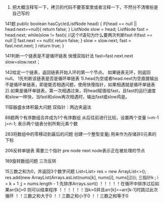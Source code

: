 1. 把大概注释写一下，拷贝的代码不要答案里或者注释一下，不然分不清哪些是自己写的

141题
public boolean hasCycle(ListNode head) {
        if(head == null || head.next==null){
            return false;
        }
        ListNode slow = head;
        ListNode fast = head.next;
        while(slow != fast){
            //这个if语句为什么要两次判断fast
            if(fast == null || fast.next == null){
                return false;
            }
            slow = slow.next;
            fast = fast.next.next;
        }
        return true;
    }
  
141判断一个链表是不是循环链表
快慢双指针法  fast=fast.next.next slow=slow.next；
    
142给定一个链表，返回链表开始入环的第一个节点。 如果链表无环，则返回 null。
1先判断该链表是否是循环单链表
1).head为空或者head.next为空直接输出不是循环单链表，即是能否相遇问题，使用快慢指针，如果相遇就是循环单链表
2).如果是循环单链表，第一次相遇过来，将head赋值给fast，且fast的运行速度和slow一样快，当fast和slow再次相遇时，输出fast或slow鸡是。

11容器盛水体积最大问题
双指针：两边夹逼法

88题两个有序数组合并成为1个有序数组
从后往前进行比较，设置两个变量 i=m-1 j=n-1; 表示两个链表分别所剩元素个数

283将数组中的零移动到最后的问题
创建一个整型变量j 用来作为存储非0元素的下标 

206反转单链表
需要三个指针 pre node next   node表示正在被处理的节点

189旋转数组问题
三次反转

15三数之和为0，并返回3个数字问题
List<List<Integer>> res = new ArrayList<>();
res.add(new ArrayList<Integer>(Arrays.asList(nums[k], nums[i], nums[j])));
三指针k ; i = k + 1 ;j = nums.length - 1 先排序Arrays.sort() 
 ！！！！！在循环中排序过后如果arr[k]>0 则可以结束程序
 ！！！！！！当k>0并且arr[k]==arr[k-1]时跳过此次循环
！！三数之和大于0
！！三数之和小于0
！！三数之和等于0
